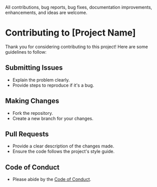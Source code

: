 All contributions, bug reports, bug fixes, documentation improvements, enhancements, and ideas are welcome.

# Contributing to [Project Name]

Thank you for considering contributing to this project! Here are some guidelines to follow:

## Submitting Issues
- Explain the problem clearly.
- Provide steps to reproduce if it's a bug.

## Making Changes
- Fork the repository.
- Create a new branch for your changes.

## Pull Requests
- Provide a clear description of the changes made.
- Ensure the code follows the project's style guide.

## Code of Conduct
- Please abide by the [Code of Conduct](URL_TO_YOUR_CODE_OF_CONDUCT).
